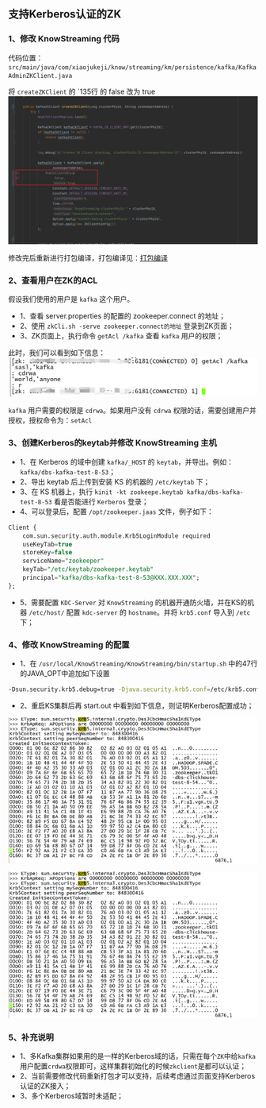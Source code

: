 
## 支持Kerberos认证的ZK


### 1、修改 KnowStreaming 代码

代码位置：`src/main/java/com/xiaojukeji/know/streaming/km/persistence/kafka/KafkaAdminZKClient.java`

将 `createZKClient` 的 `135行 的 false 改为 true
![need_modify_code.png](assets/support_kerberos_zk/need_modify_code.png)


修改完后重新进行打包编译，打包编译见：[打包编译](https://github.com/didi/KnowStreaming/blob/master/docs/install_guide/%E6%BA%90%E7%A0%81%E7%BC%96%E8%AF%91%E6%89%93%E5%8C%85%E6%89%8B%E5%86%8C.md
)



### 2、查看用户在ZK的ACL

假设我们使用的用户是 `kafka` 这个用户。 

- 1、查看 server.properties 的配置的 zookeeper.connect 的地址；
- 2、使用 `zkCli.sh -serve zookeeper.connect的地址` 登录到ZK页面；
- 3、ZK页面上，执行命令 `getAcl /kafka` 查看 `kafka` 用户的权限；

此时，我们可以看到如下信息：
![watch_user_acl.png](assets/support_kerberos_zk/watch_user_acl.png)

`kafka` 用户需要的权限是 `cdrwa`。如果用户没有 `cdrwa` 权限的话，需要创建用户并授权，授权命令为：`setAcl`


### 3、创建Kerberos的keytab并修改 KnowStreaming 主机

- 1、在 Kerberos 的域中创建 `kafka/_HOST` 的 `keytab`，并导出。例如：`kafka/dbs-kafka-test-8-53`；
- 2、导出 keytab 后上传到安装 KS 的机器的 `/etc/keytab` 下；
- 3、在 KS 机器上，执行 `kinit -kt zookeepe.keytab kafka/dbs-kafka-test-8-53`  看是否能进行 `Kerberos` 登录；
- 4、可以登录后，配置 `/opt/zookeeper.jaas` 文件，例子如下：
```sql
Client {
    com.sun.security.auth.module.Krb5LoginModule required
    useKeyTab=true
    storeKey=false
    serviceName="zookeeper"
    keyTab="/etc/keytab/zookeeper.keytab"
    principal="kafka/dbs-kafka-test-8-53@XXX.XXX.XXX";
};
```
- 5、需要配置 `KDC-Server` 对 `KnowStreaming` 的机器开通防火墙，并在KS的机器 `/etc/host/`  配置 `kdc-server` 的 `hostname`。并将 `krb5.conf` 导入到 `/etc` 下；


### 4、修改 KnowStreaming 的配置

- 1、在 `/usr/local/KnowStreaming/KnowStreaming/bin/startup.sh` 中的47行的JAVA_OPT中追加如下设置
```bash
-Dsun.security.krb5.debug=true -Djava.security.krb5.conf=/etc/krb5.conf -Djava.security.auth.login.config=/opt/zookeeper.jaas
```

- 2、重启KS集群后再 start.out 中看到如下信息，则证明Kerberos配置成功；

![success_1.png](assets/support_kerberos_zk/success_1.png)

![success_2.png](assets/support_kerberos_zk/success_2.png)


### 5、补充说明

- 1、多Kafka集群如果用的是一样的Kerberos域的话，只需在每个`ZK`中给`kafka`用户配置`crdwa`权限即可，这样集群初始化的时候`zkclient`是都可以认证；
- 2、当前需要修改代码重新打包才可以支持，后续考虑通过页面支持Kerberos认证的ZK接入；
- 3、多个Kerberos域暂时未适配；